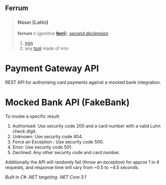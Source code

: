 ## Ferrum

> ### Noun (Latin)
> **ferrum** n  (_genitive_  **[ferrī](https://en.wiktionary.org/wiki/ferri#Latin "ferri")**);  _[second declension](https://en.wiktionary.org/wiki/Appendix:Latin_second_declension "Appendix:Latin second declension")_
>
>1.  [iron](https://en.wiktionary.org/wiki/iron "iron")
>2.  any  [tool](https://en.wiktionary.org/wiki/tool "tool")  made of iron

# Payment Gateway API
REST API for authorising card payments against a mocked bank integration.

# Mocked Bank API (FakeBank)
To invoke a specific result:

1. Authorised: Use security code 200 and a card number with a valid Luhn check digit.
2. Unknown: Use security code 404.
3. Force an Exception : Use security code 500.
4. Error: Use security code 501.
5. Declined: Any other security code and card number.

Additionally the API will randomly fail (throw an exception) for approx 1 in 4 requests, and response time will vary from ~0.5 to ~4.5 seconds.

*Built in C# .NET targeting .NET Core 3.1*
